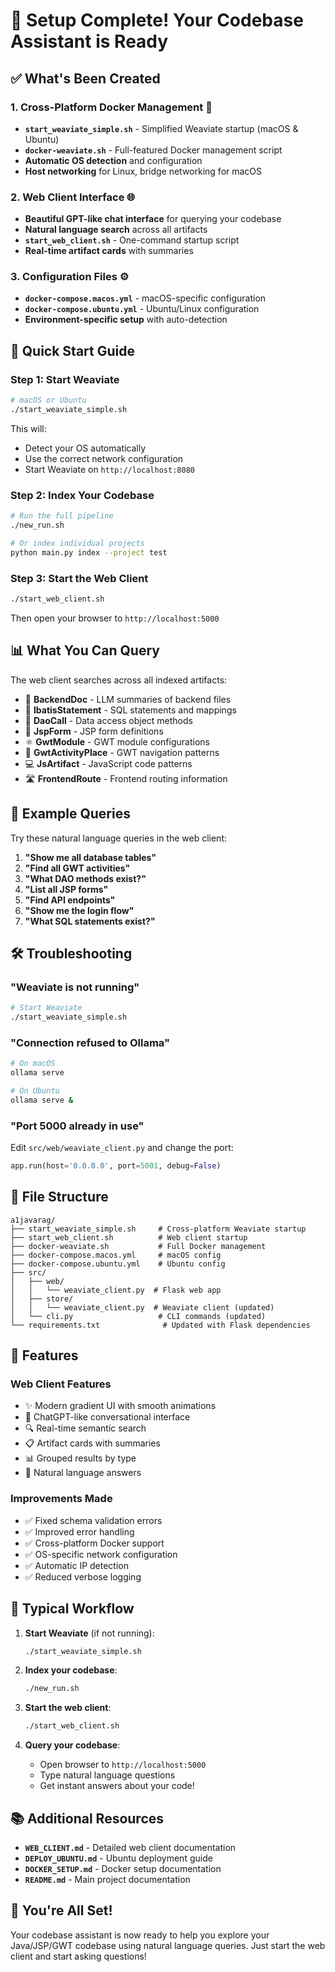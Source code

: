 # 🎉 Setup Complete! Your Codebase Assistant is Ready

## ✅ What's Been Created

### 1. **Cross-Platform Docker Management** 🐳
- **`start_weaviate_simple.sh`** - Simplified Weaviate startup (macOS & Ubuntu)
- **`docker-weaviate.sh`** - Full-featured Docker management script
- **Automatic OS detection** and configuration
- **Host networking** for Linux, bridge networking for macOS

### 2. **Web Client Interface** 🌐
- **Beautiful GPT-like chat interface** for querying your codebase
- **Natural language search** across all artifacts
- **`start_web_client.sh`** - One-command startup script
- **Real-time artifact cards** with summaries

### 3. **Configuration Files** ⚙️
- **`docker-compose.macos.yml`** - macOS-specific configuration
- **`docker-compose.ubuntu.yml`** - Ubuntu/Linux configuration
- **Environment-specific setup** with auto-detection

## 🚀 Quick Start Guide

### Step 1: Start Weaviate
```bash
# macOS or Ubuntu
./start_weaviate_simple.sh
```

This will:
- Detect your OS automatically
- Use the correct network configuration
- Start Weaviate on `http://localhost:8080`

### Step 2: Index Your Codebase
```bash
# Run the full pipeline
./new_run.sh

# Or index individual projects
python main.py index --project test
```

### Step 3: Start the Web Client
```bash
./start_web_client.sh
```

Then open your browser to `http://localhost:5000`

## 📊 What You Can Query

The web client searches across all indexed artifacts:
- 📝 **BackendDoc** - LLM summaries of backend files
- 💾 **IbatisStatement** - SQL statements and mappings
- 🔧 **DaoCall** - Data access object methods
- 📄 **JspForm** - JSP form definitions
- ⚛️ **GwtModule** - GWT module configurations
- 🎯 **GwtActivityPlace** - GWT navigation patterns
- 💻 **JsArtifact** - JavaScript code patterns
- 🛣️ **FrontendRoute** - Frontend routing information

## 🎯 Example Queries

Try these natural language queries in the web client:

1. **"Show me all database tables"**
2. **"Find all GWT activities"**
3. **"What DAO methods exist?"**
4. **"List all JSP forms"**
5. **"Find API endpoints"**
6. **"Show me the login flow"**
7. **"What SQL statements exist?"**

## 🛠️ Troubleshooting

### "Weaviate is not running"
```bash
# Start Weaviate
./start_weaviate_simple.sh
```

### "Connection refused to Ollama"
```bash
# On macOS
ollama serve

# On Ubuntu
ollama serve &
```

### "Port 5000 already in use"
Edit `src/web/weaviate_client.py` and change the port:
```python
app.run(host='0.0.0.0', port=5001, debug=False)
```

## 📁 File Structure

```
a1javarag/
├── start_weaviate_simple.sh     # Cross-platform Weaviate startup
├── start_web_client.sh          # Web client startup
├── docker-weaviate.sh           # Full Docker management
├── docker-compose.macos.yml     # macOS config
├── docker-compose.ubuntu.yml    # Ubuntu config
├── src/
│   ├── web/
│   │   └── weaviate_client.py  # Flask web app
│   ├── store/
│   │   └── weaviate_client.py  # Weaviate client (updated)
│   └── cli.py                   # CLI commands (updated)
└── requirements.txt              # Updated with Flask dependencies
```

## 🎨 Features

### Web Client Features
- ✨ Modern gradient UI with smooth animations
- 💬 ChatGPT-like conversational interface
- 🔍 Real-time semantic search
- 📋 Artifact cards with summaries
- 📊 Grouped results by type
- 🎯 Natural language answers

### Improvements Made
- ✅ Fixed schema validation errors
- ✅ Improved error handling
- ✅ Cross-platform Docker support
- ✅ OS-specific network configuration
- ✅ Automatic IP detection
- ✅ Reduced verbose logging

## 🔄 Typical Workflow

1. **Start Weaviate** (if not running):
   ```bash
   ./start_weaviate_simple.sh
   ```

2. **Index your codebase**:
   ```bash
   ./new_run.sh
   ```

3. **Start the web client**:
   ```bash
   ./start_web_client.sh
   ```

4. **Query your codebase**:
   - Open browser to `http://localhost:5000`
   - Type natural language questions
   - Get instant answers about your code!

## 📚 Additional Resources

- **`WEB_CLIENT.md`** - Detailed web client documentation
- **`DEPLOY_UBUNTU.md`** - Ubuntu deployment guide
- **`DOCKER_SETUP.md`** - Docker setup documentation
- **`README.md`** - Main project documentation

## 🎊 You're All Set!

Your codebase assistant is now ready to help you explore your Java/JSP/GWT codebase using natural language queries. Just start the web client and start asking questions!
